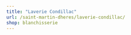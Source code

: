 ```yaml
---
title: "Laverie Condillac"
url: /saint-martin-dheres/laverie-condillac/
shop: blanchisserie
---
```

